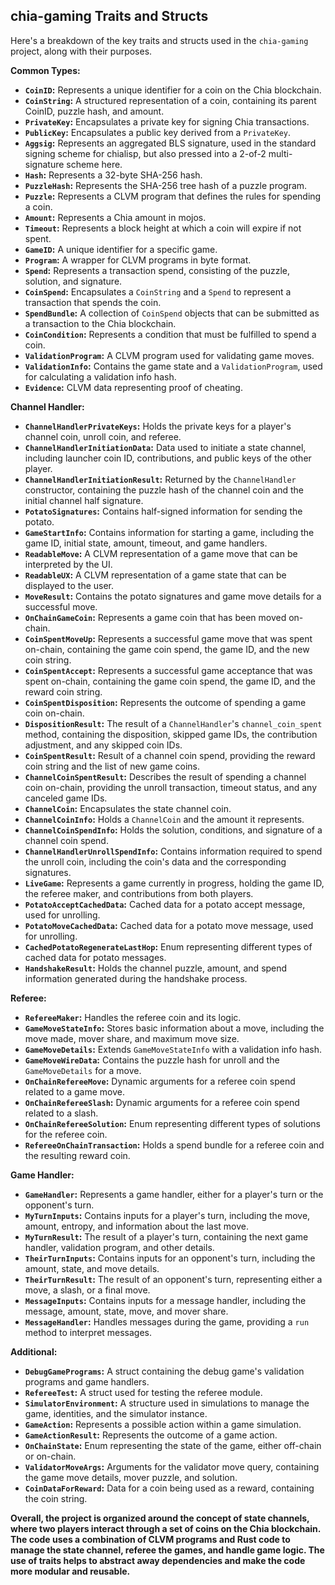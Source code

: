 ##  chia-gaming Traits and Structs

Here's a breakdown of the key traits and structs used in the `chia-gaming` project, along with their purposes.

**Common Types:**

* **`CoinID`:** Represents a unique identifier for a coin on the Chia blockchain.
* **`CoinString`:** A structured representation of a coin, containing its parent CoinID, puzzle hash, and amount.
* **`PrivateKey`:** Encapsulates a private key for signing Chia transactions.
* **`PublicKey`:** Encapsulates a public key derived from a `PrivateKey`.
* **`Aggsig`:** Represents an aggregated BLS signature, used in the standard signing scheme for chialisp, but also pressed into a 2-of-2 multi-signature scheme here.
* **`Hash`:** Represents a 32-byte SHA-256 hash.
* **`PuzzleHash`:** Represents the SHA-256 tree hash of a puzzle program.
* **`Puzzle`:** Represents a CLVM program that defines the rules for spending a coin.
* **`Amount`:** Represents a Chia amount in mojos.
* **`Timeout`:** Represents a block height at which a coin will expire if not spent.
* **`GameID`:** A unique identifier for a specific game.
* **`Program`:** A wrapper for CLVM programs in byte format.
* **`Spend`:**  Represents a transaction spend, consisting of the puzzle, solution, and signature.
* **`CoinSpend`:** Encapsulates a `CoinString` and a `Spend` to represent a transaction that spends the coin.
* **`SpendBundle`:** A collection of `CoinSpend` objects that can be submitted as a transaction to the Chia blockchain.
* **`CoinCondition`:** Represents a condition that must be fulfilled to spend a coin.
* **`ValidationProgram`:** A CLVM program used for validating game moves.
* **`ValidationInfo`:** Contains the game state and a `ValidationProgram`, used for calculating a validation info hash.
* **`Evidence`:** CLVM data representing proof of cheating.

**Channel Handler:**

* **`ChannelHandlerPrivateKeys`:** Holds the private keys for a player's channel coin, unroll coin, and referee.
* **`ChannelHandlerInitiationData`:** Data used to initiate a state channel, including launcher coin ID, contributions, and public keys of the other player.
* **`ChannelHandlerInitiationResult`:**  Returned by the `ChannelHandler` constructor, containing the puzzle hash of the channel coin and the initial channel half signature.
* **`PotatoSignatures`:** Contains half-signed information for sending the potato.
* **`GameStartInfo`:**  Contains information for starting a game, including the game ID, initial state, amount, timeout, and game handlers.
* **`ReadableMove`:** A CLVM representation of a game move that can be interpreted by the UI.
* **`ReadableUX`:**  A CLVM representation of a game state that can be displayed to the user.
* **`MoveResult`:** Contains the potato signatures and game move details for a successful move.
* **`OnChainGameCoin`:** Represents a game coin that has been moved on-chain.
* **`CoinSpentMoveUp`:** Represents a successful game move that was spent on-chain, containing the game coin spend, the game ID, and the new coin string.
* **`CoinSpentAccept`:** Represents a successful game acceptance that was spent on-chain, containing the game coin spend, the game ID, and the reward coin string.
* **`CoinSpentDisposition`:**  Represents the outcome of spending a game coin on-chain.
* **`DispositionResult`:**  The result of a `ChannelHandler`'s `channel_coin_spent` method, containing the disposition, skipped game IDs, the contribution adjustment, and any skipped coin IDs.
* **`CoinSpentResult`:**  Result of a channel coin spend, providing the reward coin string and the list of new game coins.
* **`ChannelCoinSpentResult`:**  Describes the result of spending a channel coin on-chain, providing the unroll transaction, timeout status, and any canceled game IDs.
* **`ChannelCoin`:** Encapsulates the state channel coin.
* **`ChannelCoinInfo`:** Holds a `ChannelCoin` and the amount it represents.
* **`ChannelCoinSpendInfo`:**  Holds the solution, conditions, and signature of a channel coin spend.
* **`ChannelHandlerUnrollSpendInfo`:** Contains information required to spend the unroll coin, including the coin's data and the corresponding signatures.
* **`LiveGame`:** Represents a game currently in progress, holding the game ID, the referee maker, and contributions from both players.
* **`PotatoAcceptCachedData`:** Cached data for a potato accept message, used for unrolling.
* **`PotatoMoveCachedData`:** Cached data for a potato move message, used for unrolling.
* **`CachedPotatoRegenerateLastHop`:**  Enum representing different types of cached data for potato messages.
* **`HandshakeResult`:**  Holds the channel puzzle, amount, and spend information generated during the handshake process.

**Referee:**

* **`RefereeMaker`:**  Handles the referee coin and its logic.
* **`GameMoveStateInfo`:** Stores basic information about a move, including the move made, mover share, and maximum move size.
* **`GameMoveDetails`:** Extends `GameMoveStateInfo` with a validation info hash.
* **`GameMoveWireData`:**  Contains the puzzle hash for unroll and the `GameMoveDetails` for a move.
* **`OnChainRefereeMove`:** Dynamic arguments for a referee coin spend related to a game move.
* **`OnChainRefereeSlash`:** Dynamic arguments for a referee coin spend related to a slash.
* **`OnChainRefereeSolution`:**  Enum representing different types of solutions for the referee coin.
* **`RefereeOnChainTransaction`:**  Holds a spend bundle for a referee coin and the resulting reward coin.

**Game Handler:**

* **`GameHandler`:** Represents a game handler, either for a player's turn or the opponent's turn.
* **`MyTurnInputs`:**  Contains inputs for a player's turn, including the move, amount, entropy, and information about the last move.
* **`MyTurnResult`:**  The result of a player's turn, containing the next game handler, validation program, and other details.
* **`TheirTurnInputs`:**  Contains inputs for an opponent's turn, including the amount, state, and move details.
* **`TheirTurnResult`:** The result of an opponent's turn, representing either a move, a slash, or a final move.
* **`MessageInputs`:**  Contains inputs for a message handler, including the message, amount, state, move, and mover share.
* **`MessageHandler`:** Handles messages during the game, providing a `run` method to interpret messages.

**Additional:**

* **`DebugGamePrograms`:**  A struct containing the debug game's validation programs and game handlers.
* **`RefereeTest`:**  A struct used for testing the referee module.
* **`SimulatorEnvironment`:** A structure used in simulations to manage the game, identities, and the simulator instance.
* **`GameAction`:** Represents a possible action within a game simulation.
* **`GameActionResult`:** Represents the outcome of a game action.
* **`OnChainState`:**  Enum representing the state of the game, either off-chain or on-chain.
* **`ValidatorMoveArgs`:** Arguments for the validator move query, containing the game move details, mover puzzle, and solution.
* **`CoinDataForReward`:** Data for a coin being used as a reward, containing the coin string.

**Overall, the project is organized around the concept of state channels, where two players interact through a set of coins on the Chia blockchain.  The code uses a combination of CLVM programs and Rust code to manage the state channel, referee the games, and handle game logic.  The use of traits helps to abstract away dependencies and make the code more modular and reusable.**
